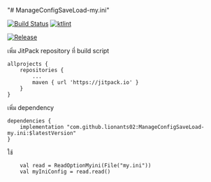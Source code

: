"# ManageConfigSaveLoad-my.ini" 

[![Build Status](https://travis-ci.org/lionants02/ManageConfigSaveLoad-my.ini.svg?branch=master)](https://travis-ci.org/lionants02/ManageConfigSaveLoad-my.ini)
[![ktlint](https://img.shields.io/badge/code%20style-%E2%9D%A4-FF4081.svg)](https://ktlint.github.io/)


[![Release](https://jitpack.io/v/lionants02/ManageConfigSaveLoad-my.ini.svg)](https://jitpack.io/#lionants02/ManageConfigSaveLoad-my.ini)  

เพิ่ม JitPack repository ที่ build script
```
allprojects {
    repositories {
        ...
        maven { url 'https://jitpack.io' }
    }
}
```

เพิ่ม dependency
```
dependencies {
    implementation "com.github.lionants02:ManageConfigSaveLoad-my.ini:$latestVersion"
}
```

ใช้

```$kotlin
    val read = ReadOptionMyini(File("my.ini"))
    val myIniConfig = read.read()
```

